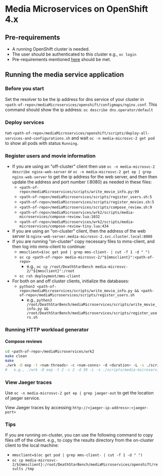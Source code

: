 # Media Microservices on OpenShift 4.x

## Pre-requirements

- A running OpenShift cluster is needed.
- The user should be authenticated to this cluster e.g., `oc login`
- Pre-requirements mentioned [here](https://github.com/delimitrou/DeathStarBench/blob/master/mediaMicroservices/README.md) should be met.

## Running the media service application

### Before you start

Set the resolver to be the ip address for dns service of your cluster in `<path-of-repo>/mediaMicroservices/openshift/configmaps/nginx.conf`.
This command should show the ip address: `oc describe dns.operator/default`

### Deploy services

run `<path-of-repo>/mediaMicroservices/openshift/scripts/deploy-all-services-and-configurations.sh`
and wait `oc -n media-microsvc-2 get pod` to show all pods with status `Running`.

### Register users and movie information

- If you are using an "off-cluster" client then use `oc -n media-microsvc-2 describe nginx-web-server` or `oc -n media-microsvc-2 get ep | grep nginx-web-server` to get the ip address for the web server, and then then update the address and port number (:8080) as needed in these files:
  - `<path-of-repo>/mediaMicroservices/scripts/write_movie_info.py:99`
  - `<path-of-repo>/mediaMicroservices/scripts/register_users.sh:5`
  - `<path-of-repo>/mediaMicroservices/scripts/register_movies.sh:5`
  - `<path-of-repo>/mediaMicroservices/scripts/compose_review.sh:9`
  - `<path-of-repo>/mediaMicroservices/wrk2/scripts/media-microservices/compose-review.lua:1032`
  - `<path-of-repo>/mediaMicroservices/wrk2/scripts/media-microservices/compose-review-tiny.lua:434`
- If you are using an "on-cluster" client, then the address of the web server is `nginx-web-server.media-microsvc-2.svc.cluster.local:8080`
- If you are running "on-cluster" copy necessary files to mms-client, and then log into mms-client to continue:
  - `mmsclient=$(oc get pod | grep mms-client- | cut -f 1 -d " ")`
  - `oc cp <path-of-repo> media-microsvc-2/"${mmsclient}":<path-of-repo>`
    - e.g., `oc cp /root/DeathStarBench media-microsvc-2/"${mmsclient}":/root`
  - `oc rsh deployment/mms-client`
- For both on and off cluster clients, initialize the databases:
  - `python3 <path-of-repo>/mediaMicroservices/scripts/write_movie_info.py && <path-of-repo>/mediaMicroservices/scripts/register_users.sh`
    - e.g., `python3 /root/DeathStarBench/mediaMicroservices/scripts/write_movie_info.py && /root/DeathStarBench/mediaMicroservices/scripts/register_users.sh`

### Running HTTP workload generator

#### Compose reviews

```bash
cd <path-of-repo>/mediaMicroservices/wrk2
make clean
make
./wrk -D exp -t <num-threads> -c <num-conns> -d <duration> -L -s ./scripts/media-microservices/compose-review.lua http://<webserver-address>:8080/wrk2-api/review/compose -R <reqs-per-sec>
#   e.g., ./wrk -D exp -t 2 -c 2 -d 30 -L -s ./scripts/media-microservices/compose-review.lua http://nginx-web-server.media-microsvc-2.svc.cluster.local:8080/wrk2-api/review/compose -R 2
```

### View Jaeger traces

Use `oc -n media-microsvc-2 get ep | grep jaeger-out` to get the location of jaeger service.

View Jaeger traces by accessing `http://<jaeger-ip-address>:<jaeger-port>` 


### Tips

If you are running on-cluster, you can use the following command to copy files off of the client.
e.g., to copy the results directory from the on-cluster client to the local machine:
  - `mmsclient=$(oc get pod | grep mms-client- | cut -f 1 -d " ")`
  - `oc cp media-microsvc-2/${mmsclient}:/root/DeathStarBench/mediaMicroservices/openshift/results /tmp`
